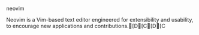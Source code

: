 neovim

Neovim is a Vim-based text editor engineered for extensibility and usability, to encourage new applications and contributions.[D[C[D[C
